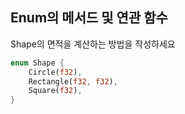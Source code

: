
## Enum의 메서드 및 연관 함수

Shape의 면적을 계산하는 방법을 작성하세요

```rust
enum Shape {
    Circle(f32),
    Rectangle(f32, f32),
    Square(f32),
}
```